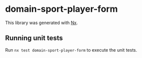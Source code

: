 # domain-sport-player-form

This library was generated with [Nx](https://nx.dev).

## Running unit tests

Run `nx test domain-sport-player-form` to execute the unit tests.
